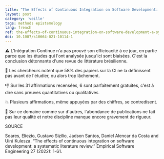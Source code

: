 ```yaml
---
title: "The Effects of Continuous Integration on Software Development: a Systematic Literature Review"
layout: post
category: 'veille'
tags: methods epistemology
lang: french
ref: the-effects-of-continuous-integration-on-software-development-a-systematic-literature-review
doi: 10.1007/s10664-021-10114-1
---
```


⚠️ L'Intégration Continue n'a pas prouvé son efficicacité à ce jour, en partie parce que les études qui l'ont analysée jusqu'ici sont biaisées. C'est la conclusion détonnante d'une revue de littérature brésilienne.

🌁 Les chercheurs notent que 58% des papiers sur la CI ne la définissent pas avant de l'étudier, ou alors trop lâchement.

👎 Sur les 31 affirmations recensées, 6 sont parfaitement gratuites, c'est à dire sans preuves quantitatives ou qualitatives.

💥 Plusieurs affirmations, même appuyées par des chiffres, se contredisent.

🔴 Sur ce domaine comme sur d'autres, l'abondance de publications ne fait pas leur qualité et notre discipline manque encore gravement de rigueur.

SOURCE

Soares, Eliezio, Gustavo Sizílio, Jadson Santos, Daniel Alencar da Costa and Uirá Kulesza. “The effects of continuous integration on software development: a systematic literature review.” Empirical Software Engineering 27 (2022): 1-61.